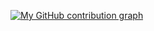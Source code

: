 [![My GitHub contribution graph](https://raw.githubusercontent.com/Haniel17/Haniel17/main/output/snake-dark.svg)](https://github.com/Haniel17)
